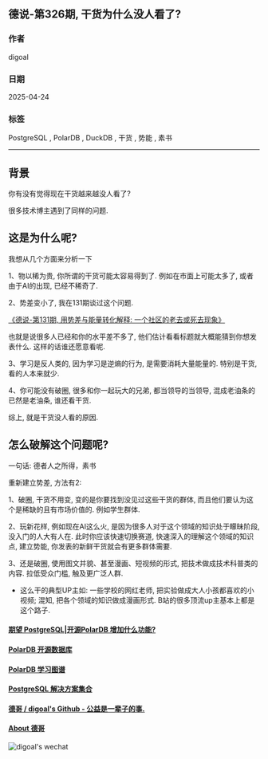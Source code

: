 ## 德说-第326期, 干货为什么没人看了?    
            
### 作者            
digoal            
            
### 日期            
2025-04-24            
            
### 标签            
PostgreSQL , PolarDB , DuckDB , 干货 , 势能 , 素书    
            
----            
            
## 背景    
你有没有觉得现在干货越来越没人看了?  
  
很多技术博主遇到了同样的问题.   
  
## 这是为什么呢?  
  
我想从几个方面来分析一下  
  
1、物以稀为贵, 你所谓的干货可能太容易得到了. 例如在市面上可能太多了, 或者由于AI的出现, 已经不稀奇了.    
  
2、势差变小了, 我在131期谈过这个问题.   
  
[《德说-第131期, 用势差与能量转化解释: 一个社区的老去或死去现象》](../202209/20220903_01.md)    
  
也就是说很多人已经和你的水平差不多了, 他们估计看看标题就大概能猜到你想发表什么. 这样的话谁还愿意看呢.   
  
3、学习是反人类的, 因为学习是逆熵的行为, 是需要消耗大量能量的. 特别是干货, 看的人本来就少.  
  
4、你可能没有破圈, 很多和你一起玩大的兄弟, 都当领导的当领导, 混成老油条的已然是老油条, 谁还看干货.  
  
综上, 就是干货没人看的原因.   
  
## 怎么破解这个问题呢?   
  
一句话: 德者人之所得，素书  
  
重新建立势差, 方法有2:   
  
1、破圈, 干货不用变, 变的是你要找到没见过这些干货的群体, 而且他们要认为这个是稀缺的且有市场价值的. 例如学生群体.  
  
2、玩新花样, 例如现在AI这么火, 是因为很多人对于这个领域的知识处于矇昧阶段, 没入门的人大有人在. 此时你应该快速切换赛道, 快速深入的理解这个领域的知识点, 建立势能, 你发表的新鲜干货就会有更多群体需要.    
   
3、还是破圈, 使用图文并貌、甚至漫画、短视频的形式, 把技术做成技术科普类的内容. 拉低受众门槛, 触及更广泛人群.   
- 这么干的典型UP主如: 一些学校的网红老师, 把实验做成大人小孩都喜欢的小视频; 混知, 把各个领域的知识做成漫画形式. B站的很多顶流up主基本上都是这个路子.      
  
  
  
  
  
#### [期望 PostgreSQL|开源PolarDB 增加什么功能?](https://github.com/digoal/blog/issues/76 "269ac3d1c492e938c0191101c7238216")
  
  
#### [PolarDB 开源数据库](https://openpolardb.com/home "57258f76c37864c6e6d23383d05714ea")
  
  
#### [PolarDB 学习图谱](https://www.aliyun.com/database/openpolardb/activity "8642f60e04ed0c814bf9cb9677976bd4")
  
  
#### [PostgreSQL 解决方案集合](../201706/20170601_02.md "40cff096e9ed7122c512b35d8561d9c8")
  
  
#### [德哥 / digoal's Github - 公益是一辈子的事.](https://github.com/digoal/blog/blob/master/README.md "22709685feb7cab07d30f30387f0a9ae")
  
  
#### [About 德哥](https://github.com/digoal/blog/blob/master/me/readme.md "a37735981e7704886ffd590565582dd0")
  
  
![digoal's wechat](../pic/digoal_weixin.jpg "f7ad92eeba24523fd47a6e1a0e691b59")
  
